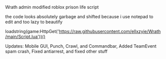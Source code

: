 Wrath admin modified roblox prison life script 

 

 
 the code looks absolutely garbage and shifted because i use notepad to edit and too lazy to beautify
 
 
 
 
loadstring(game:HttpGet('https://raw.githubusercontent.com/ellxzyie/Wrath/main/Script.lua'))()

Updates: Mobile GUI, Punch, Crawl, and Commandbar, Added TeamEvent spam crash, Fixed antiarrest, and fixed other stuff
